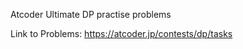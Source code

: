 <p>Atcoder Ultimate DP practise problems</p>
Link to Problems:  <a href = "https://atcoder.jp/contests/dp/tasks"> https://atcoder.jp/contests/dp/tasks<a>